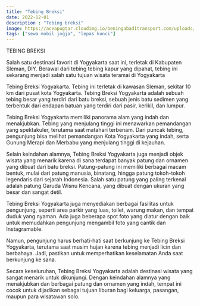 ```yaml
---
title: "Tebing Breksi"
date: 2022-12-01
description : "Tebing breksi"
image: https://aceapugtar.cloudimg.io/beningabaditransport.com/uploads/tebing-breksi-wisata-murah-jogja.jpg?h=300&radius=25&force_format=png&
tags: ["sewa mobil jogja", "lepas kunci"]
---
```


TEBING BREKSI

Salah satu destinasi favorit di Yogyakarta saat ini, terletak di Kabupaten Sleman, DIY. Berawal dari tebing tebing kapur yang dipahat, tebing ini sekarang menjadi salah satu tujuan wisata teramai di Yogyakarta

Tebing Breksi Yogyakarta. Tebing ini terletak di kawasan Sleman, sekitar 10 km dari pusat kota Yogyakarta. Tebing Breksi Yogyakarta adalah sebuah tebing besar yang terdiri dari batu breksi, sebuah jenis batu sedimen yang terbentuk dari endapan batuan yang terdiri dari pasir, kerikil, dan lumpur.

Tebing Breksi Yogyakarta memiliki panorama alam yang indah dan menakjubkan. Tebing yang menjulang tinggi ini menawarkan pemandangan yang spektakuler, terutama saat matahari terbenam. Dari puncak tebing, pengunjung bisa melihat pemandangan Kota Yogyakarta yang indah, serta Gunung Merapi dan Merbabu yang menjulang tinggi di kejauhan.

Selain keindahan alamnya, Tebing Breksi Yogyakarta juga menjadi objek wisata yang menarik karena di sana terdapat banyak patung dan ornamen yang dibuat dari batu breksi. Patung-patung ini memiliki berbagai macam bentuk, mulai dari patung manusia, binatang, hingga patung tokoh-tokoh legendaris dari sejarah Indonesia. Salah satu patung yang paling terkenal adalah patung Garuda Wisnu Kencana, yang dibuat dengan ukuran yang besar dan sangat detil.

Tebing Breksi Yogyakarta juga menyediakan berbagai fasilitas untuk pengunjung, seperti area parkir yang luas, toilet, warung makan, dan tempat duduk yang nyaman. Ada juga beberapa spot foto yang diatur dengan baik untuk memudahkan pengunjung mengambil foto yang cantik dan Instagramable.

Namun, pengunjung harus berhati-hati saat berkunjung ke Tebing Breksi Yogyakarta, terutama saat musim hujan karena tebing menjadi licin dan berbahaya. Jadi, pastikan untuk memperhatikan keselamatan Anda saat berkunjung ke sana.

Secara keseluruhan, Tebing Breksi Yogyakarta adalah destinasi wisata yang sangat menarik untuk dikunjungi. Dengan keindahan alamnya yang menakjubkan dan berbagai patung dan ornamen yang indah, tempat ini cocok untuk dijadikan sebagai tujuan liburan bagi keluarga, pasangan, maupun para wisatawan solo.
